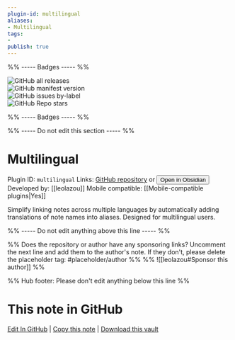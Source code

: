 ```yaml
---
plugin-id: multilingual
aliases:
- Multilingual
tags: 
- 
publish: true
---
```


%% ----- Badges ----- %%

![GitHub all releases](https://img.shields.io/github/downloads/leolazou/obsidian-multilingual/total?color=573E7A&logo=github&style=for-the-badge)   
![GitHub manifest version](https://img.shields.io/github/manifest-json/v/leolazou/obsidian-multilingual?color=573E7A&logo=github&style=for-the-badge)   
![GitHub issues by-label](https://img.shields.io/github/issues/leolazou/obsidian-multilingual/help%20wanted?color=573E7A&logo=github&style=for-the-badge)   
![GitHub Repo stars](https://img.shields.io/github/stars/leolazou/obsidian-multilingual?color=573E7A&logo=github&style=for-the-badge)

%% ----- Badges ----- %%

%% ----- Do not edit this section ----- %%

# Multilingual

Plugin ID: `multilingual`
Links: [GitHub repository](https://github.com/leolazou/obsidian-multilingual) or [<button id=HH>Open in Obsidian</button>](obsidian://show-plugin?id=multilingual)
Developed by: [[leolazou]]
Mobile compatible: [[Mobile-compatible plugins|Yes]]

Simplify linking notes across multiple languages by automatically adding translations of note names into aliases. Designed for multilingual users.

%% ----- Do not edit anything above this line ----- %% 

%% Does the repository or author have any sponsoring links? Uncomment the next line and add them to the author's note. If they don't, please delete the placeholder tag: #placeholder/author %%
%% ![[leolazou#Sponsor this author]] %%

%% Hub footer: Please don't edit anything below this line %%

# This note in GitHub

<span class="git-footer">[Edit In GitHub](https://github.dev/obsidian-community/obsidian-hub/blob/main/02%20-%20Community%20Expansions/02.05%20All%20Community%20Expansions/Plugins/multilingual.md "git-hub-edit-note") | [Copy this note](https://raw.githubusercontent.com/obsidian-community/obsidian-hub/main/02%20-%20Community%20Expansions/02.05%20All%20Community%20Expansions/Plugins/multilingual.md "git-hub-copy-note") | [Download this vault](https://github.com/obsidian-community/obsidian-hub/archive/refs/heads/main.zip "git-hub-download-vault") </span>
